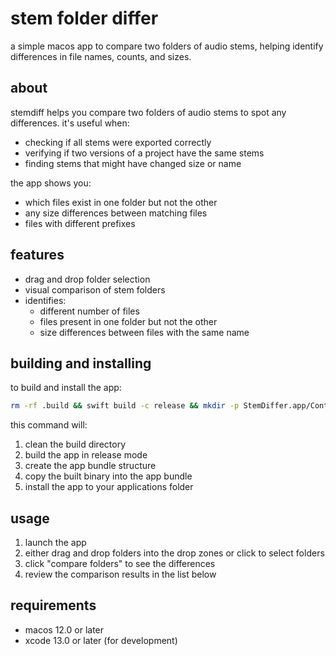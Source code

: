 # stem folder differ

a simple macos app to compare two folders of audio stems, helping identify differences in file names, counts, and sizes.

## about

stemdiff helps you compare two folders of audio stems to spot any differences. it's useful when:
- checking if all stems were exported correctly
- verifying if two versions of a project have the same stems
- finding stems that might have changed size or name

the app shows you:
- which files exist in one folder but not the other
- any size differences between matching files
- files with different prefixes

## features

- drag and drop folder selection
- visual comparison of stem folders
- identifies:
  - different number of files
  - files present in one folder but not the other
  - size differences between files with the same name

## building and installing

to build and install the app:

```bash
rm -rf .build && swift build -c release && mkdir -p StemDiffer.app/Contents/MacOS && cp .build/release/StemDiffer StemDiffer.app/Contents/MacOS/ && rm -rf /Applications/StemDiffer.app && cp -R StemDiffer.app /Applications/
```

this command will:
1. clean the build directory
2. build the app in release mode
3. create the app bundle structure
4. copy the built binary into the app bundle
5. install the app to your applications folder

## usage

1. launch the app
2. either drag and drop folders into the drop zones or click to select folders
3. click "compare folders" to see the differences
4. review the comparison results in the list below

## requirements

- macos 12.0 or later
- xcode 13.0 or later (for development) 